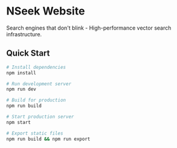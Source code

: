 # NSeek Website

Search engines that don't blink - High-performance vector search infrastructure.

## Quick Start

```bash
# Install dependencies
npm install

# Run development server
npm run dev

# Build for production
npm run build

# Start production server
npm start

# Export static files
npm run build && npm run export
